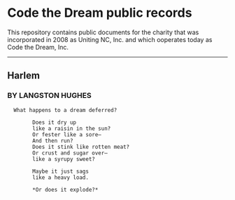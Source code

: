 # Code the Dream public records

This repository contains public documents for the charity that was incorporated in 2008 as Uniting NC, Inc. and which ooperates today as Code the Dream, Inc.

---

## Harlem

### BY LANGSTON HUGHES

      What happens to a dream deferred?

            Does it dry up
            like a raisin in the sun?
            Or fester like a sore—
            And then run?
            Does it stink like rotten meat?
            Or crust and sugar over—
            like a syrupy sweet?

            Maybe it just sags
            like a heavy load.

            *Or does it explode?*
